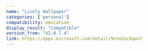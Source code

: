 ```yaml
---
name: "Lively Wallpaper"
categories: ['personal']
compatibility: emulation
display_result: "Compatible"
version_from: "V2.0.7.4"
link: https://apps.microsoft.com/detail/9ntm2qc6qws7
---
```

